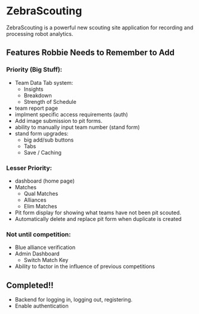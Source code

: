 # ZebraScouting

ZebraScouting is a powerful new scouting site application for recording and processing robot analytics.

## Features Robbie Needs to Remember to Add

### Priority (Big Stuff):

* Team Data Tab system:
  * Insights
  * Breakdown
  * Strength of Schedule
* team report page
* implment specific access requirements (auth)
* Add image submission to pit forms.
* ability to manually input team number (stand form)
* stand form upgrades:
  * big add/sub buttons
  * Tabs
  * Save / Caching

### Lesser Priority:

* dashboard (home page)
* Matches
  * Qual Matches
  * Alliances
  * Elim Matches
* Pit form display for showing what teams have not been pit scouted.
* Automatically delete and replace pit form when duplicate is created

### Not until competition:

* Blue alliance verification
* Admin Dashboard
  * Switch Match Key
* Ability to factor in the influence of previous competitions

## Completed!!

* Backend for logging in, logging out, registering.
* Enable authentication